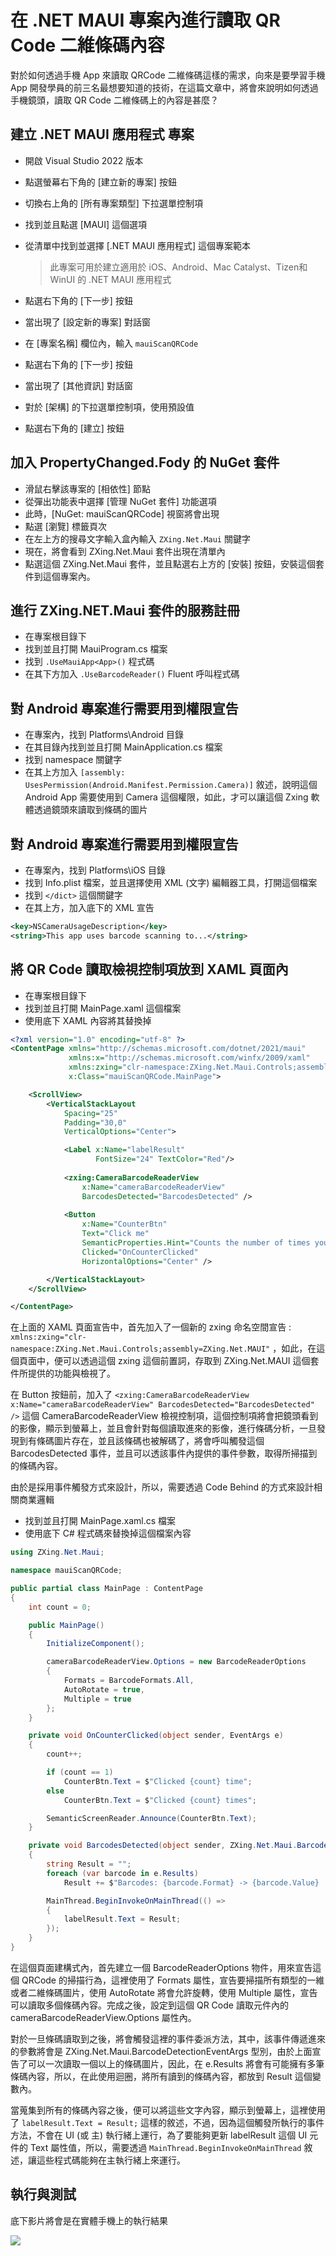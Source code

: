 # 在 .NET MAUI 專案內進行讀取 QR Code 二維條碼內容

對於如何透過手機 App 來讀取 QRCode 二維條碼這樣的需求，向來是要學習手機 App 開發學員的前三名最想要知道的技術，在這篇文章中，將會來說明如何透過手機鏡頭，讀取 QR Code 二維條碼上的內容是甚麼？

## 建立 .NET MAUI 應用程式 專案

* 開啟 Visual Studio 2022 版本
* 點選螢幕右下角的 [建立新的專案] 按鈕
* 切換右上角的 [所有專案類型] 下拉選單控制項
* 找到並且點選 [MAUI] 這個選項
* 從清單中找到並選擇 [.NET MAUI 應用程式] 這個專案範本

  > 此專案可用於建立適用於 iOS、Android、Mac Catalyst、Tizen和WinUI 的 .NET MAUI 應用程式
* 點選右下角的 [下一步] 按鈕
* 當出現了 [設定新的專案] 對話窗
* 在 [專案名稱] 欄位內，輸入 `mauiScanQRCode`
* 點選右下角的 [下一步] 按鈕
* 當出現了 [其他資訊] 對話窗
* 對於 [架構] 的下拉選單控制項，使用預設值
* 點選右下角的 [建立] 按鈕

## 加入 PropertyChanged.Fody 的 NuGet 套件

* 滑鼠右擊該專案的 [相依性] 節點
* 從彈出功能表中選擇 [管理 NuGet 套件] 功能選項
* 此時，[NuGet: mauiScanQRCode] 視窗將會出現
* 點選 [瀏覽] 標籤頁次
* 在左上方的搜尋文字輸入盒內輸入 `ZXing.Net.Maui` 關鍵字
* 現在，將會看到 ZXing.Net.Maui 套件出現在清單內
* 點選這個 ZXing.Net.Maui 套件，並且點選右上方的 [安裝] 按鈕，安裝這個套件到這個專案內。

## 進行 ZXing.NET.Maui 套件的服務註冊

* 在專案根目錄下
* 找到並且打開 MauiProgram.cs 檔案
* 找到 `.UseMauiApp<App>()` 程式碼
* 在其下方加入 `.UseBarcodeReader()` Fluent 呼叫程式碼

## 對 Android 專案進行需要用到權限宣告

* 在專案內，找到  Platforms\Android 目錄
* 在其目錄內找到並且打開 MainApplication.cs 檔案
* 找到 namespace 關鍵字
* 在其上方加入 `[assembly: UsesPermission(Android.Manifest.Permission.Camera)]` 敘述，說明這個 Android App 需要使用到 Camera 這個權限，如此，才可以讓這個 Zxing 軟體透過鏡頭來讀取到條碼的圖片

## 對 Android 專案進行需要用到權限宣告

* 在專案內，找到  Platforms\iOS 目錄
* 找到 Info.plist 檔案，並且選擇使用 XML (文字) 編輯器工具，打開這個檔案
* 找到 `</dict>` 這個關鍵字
* 在其上方，加入底下的 XML 宣告

```XML
<key>NSCameraUsageDescription</key>
<string>This app uses barcode scanning to...</string>
```

## 將 QR Code 讀取檢視控制項放到 XAML 頁面內

* 在專案根目錄下
* 找到並且打開 MainPage.xaml 這個檔案
* 使用底下 XAML 內容將其替換掉

```xml
<?xml version="1.0" encoding="utf-8" ?>
<ContentPage xmlns="http://schemas.microsoft.com/dotnet/2021/maui"
             xmlns:x="http://schemas.microsoft.com/winfx/2009/xaml"
             xmlns:zxing="clr-namespace:ZXing.Net.Maui.Controls;assembly=ZXing.Net.MAUI"
             x:Class="mauiScanQRCode.MainPage">

    <ScrollView>
        <VerticalStackLayout
            Spacing="25"
            Padding="30,0"
            VerticalOptions="Center">

            <Label x:Name="labelResult"
                   FontSize="24" TextColor="Red"/>
            
            <zxing:CameraBarcodeReaderView
                x:Name="cameraBarcodeReaderView"
                BarcodesDetected="BarcodesDetected" />
            
            <Button
                x:Name="CounterBtn"
                Text="Click me"
                SemanticProperties.Hint="Counts the number of times you click"
                Clicked="OnCounterClicked"
                HorizontalOptions="Center" />

        </VerticalStackLayout>
    </ScrollView>

</ContentPage>
```

在上面的 XAML 頁面宣告中，首先加入了一個新的 zxing 命名空間宣告 : `xmlns:zxing="clr-namespace:ZXing.Net.Maui.Controls;assembly=ZXing.Net.MAUI"` ，如此，在這個頁面中，便可以透過這個 zxing 這個前置詞，存取到 ZXing.Net.MAUI 這個套件所提供的功能與檢視了。

在 Button 按鈕前，加入了 `<zxing:CameraBarcodeReaderView x:Name="cameraBarcodeReaderView" BarcodesDetected="BarcodesDetected" />` 這個 CameraBarcodeReaderView 檢視控制項，這個控制項將會把鏡頭看到的影像，顯示到螢幕上，並且會針對每個讀取進來的影像，進行條碼分析，一旦發現到有條碼圖片存在，並且該條碼也被解碼了，將會呼叫觸發這個 BarcodesDetected 事件，並且可以透該事件內提供的事件參數，取得所掃描到的條碼內容。

由於是採用事件觸發方式來設計，所以，需要透過 Code Behind 的方式來設計相關商業邏輯

* 找到並且打開 MainPage.xaml.cs 檔案
* 使用底下 C# 程式碼來替換掉這個檔案內容

```csharp
using ZXing.Net.Maui;

namespace mauiScanQRCode;

public partial class MainPage : ContentPage
{
	int count = 0;

	public MainPage()
	{
		InitializeComponent();

        cameraBarcodeReaderView.Options = new BarcodeReaderOptions
        {
            Formats = BarcodeFormats.All,
            AutoRotate = true,
            Multiple = true
        };
    }

	private void OnCounterClicked(object sender, EventArgs e)
	{
		count++;

		if (count == 1)
			CounterBtn.Text = $"Clicked {count} time";
		else
			CounterBtn.Text = $"Clicked {count} times";

		SemanticScreenReader.Announce(CounterBtn.Text);
	}

	private void BarcodesDetected(object sender, ZXing.Net.Maui.BarcodeDetectionEventArgs e)
	{
		string Result = "";
        foreach (var barcode in e.Results)
            Result += $"Barcodes: {barcode.Format} -> {barcode.Value}  ";

		MainThread.BeginInvokeOnMainThread(() =>
		{
			labelResult.Text = Result;
		});
    }
}
```

在這個頁面建構式內，首先建立一個 BarcodeReaderOptions 物件，用來宣告這個 QRCode 的掃描行為，這裡使用了 Formats 屬性，宣告要掃描所有類型的一維或者二維條碼圖片，使用 AutoRotate 將會允許旋轉，使用 Multiple 屬性，宣告可以讀取多個條碼內容。完成之後，設定到這個 QR Code 讀取元件內的 cameraBarcodeReaderView.Options 屬性內。

對於一旦條碼讀取到之後，將會觸發這裡的事件委派方法，其中，該事件傳遞進來的參數將會是 ZXing.Net.Maui.BarcodeDetectionEventArgs 型別，由於上面宣告了可以一次讀取一個以上的條碼圖片，因此，在 e.Results 將會有可能擁有多筆條碼內容，所以，在此使用迴圈，將所有讀到的條碼內容，都放到 Result 這個變數內。

當蒐集到所有的條碼內容之後，便可以將這些文字內容，顯示到螢幕上，這裡使用了 `labelResult.Text = Result;` 這樣的敘述，不過，因為這個觸發所執行的事件方法，不會在 UI (或 主) 執行緒上運行，為了要能夠更新 labelResult 這個 UI 元件的 Text 屬性值，所以，需要透過 `MainThread.BeginInvokeOnMainThread` 敘述，讓這些程式碼能夠在主執行緒上來運行。

## 執行與測試

底下影片將會是在實體手機上的執行結果

![](../Images/net899.gif)

